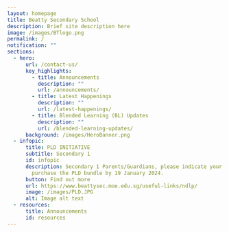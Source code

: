```yaml
---
layout: homepage
title: Beatty Secondary School
description: Brief site description here
image: /images/BTlogo.png
permalink: /
notification: ""
sections:
  - hero:
      url: /contact-us/
      key_highlights:
        - title: Announcements
          description: ""
          url: /announcements/
        - title: Latest Happenings
          description: ""
          url: /latest-happenings/
        - title: Blended Learning (BL) Updates
          description: ""
          url: /blended-learning-updates/
      background: /images/HeroBanner.png
  - infopic:
      title: PLD INITIATIVE
      subtitle: Secondary 1
      id: infopic
      description: Secondary 1 Parents/Guardians, please indicate your intent to
        purchase the PLD bundle by 19 January 2024.
      button: Find out more
      url: https://www.beattysec.moe.edu.sg/useful-links/ndlp/
      image: /images/PLD.JPG
      alt: Image alt text
  - resources:
      title: Announcements
      id: resources
---
```

